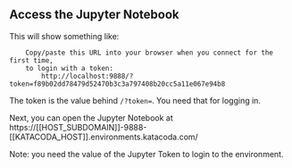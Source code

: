 ## Access the Jupyter Notebook 

This will show something like:
```
    Copy/paste this URL into your browser when you connect for the first time,
    to login with a token:
        http://localhost:9888/?token=f89b02dd78479d52470b3c3a797408b20cc5a11e067e94b8
```

The token is the value behind `/?token=`. You need that for logging in.

Next, you can open the Jupyter Notebook at 
 https://[[HOST_SUBDOMAIN]]-9888-[[KATACODA_HOST]].environments.katacoda.com/

Note: you need the value of the Jupyter Token to login to the environment.
